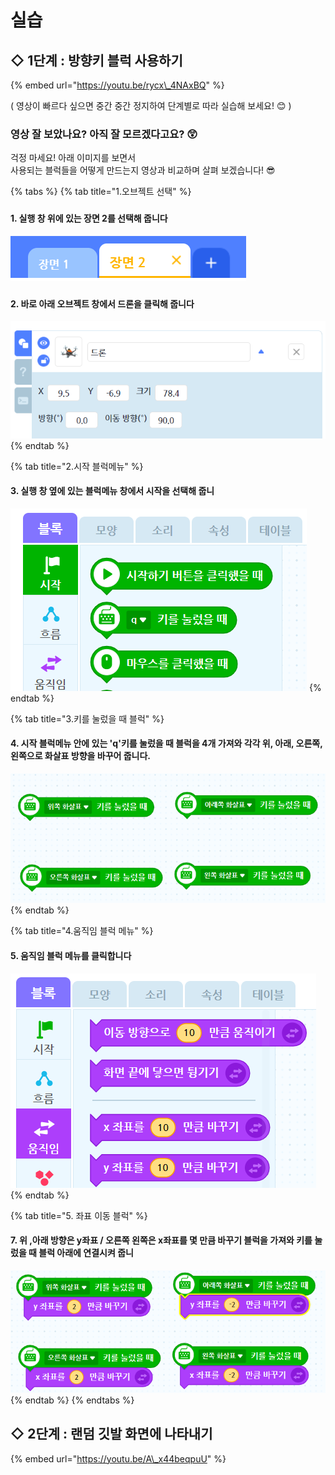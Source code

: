 # 실습

## ◇  1단계 : 방향키 블럭 사용하기

{% embed url="https://youtu.be/rycx\_4NAxBQ" %}

\( 영상이 빠르다 싶으면 중간 중간 정지하여 단계별로 따라 실습해 보세요! 😊 \)  
  


### 영상 잘 보았나요? 아직 잘 모르겠다고요? 😲

  
  
걱정 마세요! 아래 이미지를 보면서  
사용되는 블럭들을 어떻게 만드는지 영상과 비교하며 살펴 보겠습니다!  😎  


{% tabs %}
{% tab title="1.오브젝트 선택" %}
### 

#### 1. 실행 창 위에 있는 장면 2를 선택해 줍니다

![&#xC7A5;&#xBA74;1&#xC740; &#xAC8C;&#xC784; &#xC124;&#xBA85; &#xB0B4;&#xC6A9;&#xC774; &#xB2F4;&#xACA8; &#xC788;&#xC2B5;&#xB2C8;&#xB2E4; \(2&#xCC28;&#xC2DC; &#xC2E4;&#xC2B5;&#xC740; &#xC7A5;&#xBA74; 2&#xC5D0;&#xC11C; &#xC9C4;&#xD589;&#xB429;&#xB2C8;&#xB2E4;\)](../../.gitbook/assets/0.png)

### 

#### 2. 바로 아래 오브젝트 창에서 드론을 클릭해 줍니다

![&#xB4DC;&#xB860; &#xC624;&#xBE0C;&#xC81D;&#xD2B8;&#xB97C; &#xD074;&#xB9AD;&#xD558;&#xBA74; &#xC704; &#xC774;&#xBBF8;&#xC9C0;&#xC640; &#xAC19;&#xC774; &#xD30C;&#xB780;&#xC0C9;&#xC73C;&#xB85C; &#xC601;&#xC5ED;&#xC774; &#xC9C0;&#xC815; &#xB429;&#xB2C8;&#xB2E4;\(&#xB4DC;&#xB860;&#xACFC; &#xAD00;&#xB828;&#xB41C; &#xBE14;&#xB7ED; &#xCF54;&#xB529;&#xC740; &#xB4DC;&#xB860; &#xC624;&#xBE0C;&#xC81D;&#xD2B8;&#xB97C; &#xC120;&#xD0DD; &#xD6C4; &#xC9C4;&#xD589;!\)](../../.gitbook/assets/1%20%281%29.png)
{% endtab %}

{% tab title="2.시작 블럭메뉴" %}
#### 3. 실행 창 옆에 있는 블럭메뉴 창에서 시작을 선택해 줍니

![&#xC2DC;&#xC791; &#xBE14;&#xB7ED;&#xBA54;&#xB274;&#xB4E4;&#xC740; &#xBAA8;&#xB450; &#xCD08;&#xB85D;&#xC0C9;&#xC774;&#xC5D0;&#xC694;! &#xC0C9;&#xC73C;&#xB85C; &#xBE14;&#xB7ED;&#xB4E4;&#xC744; &#xAE30;&#xC5B5;&#xD558;&#xB294; &#xAC83;&#xB3C4; &#xD55C; &#xAC00;&#xC9C0; &#xBC29;&#xBC95;&#xC785;&#xB2C8;&#xB2E4;!](../../.gitbook/assets/2%20%281%29.png)
{% endtab %}

{% tab title="3.키를 눌렀을 때 블럭" %}
#### 4. 시작 블럭메뉴 안에 있는 'q'키를 눌렀을 때 블럭을 4개 가져와 각각 위, 아래, 오른쪽, 왼쪽으로 화살표 방향을 바꾸어 줍니다.

![&apos;q&apos; &#xBD80;&#xBD84;&#xC744; &#xD074;&#xB9AD;&#xD558;&#xBA74; &#xC6D0;&#xD558;&#xB294; &#xBC29;&#xD5A5;&#xC73C;&#xB85C; &#xC218;&#xC815;&#xD560; &#xC218; &#xC788;&#xC2B5;&#xB2C8;&#xB2E4;](../../.gitbook/assets/3.png)
{% endtab %}

{% tab title="4.움직임 블럭 메뉴" %}
#### 5. 움직임 블럭 메뉴를 클릭합니다

![&#xC2DC;&#xC791;, &#xD750;&#xB984; &#xBC11;&#xC5D0; &#xC788;&#xB294; &#xC6C0;&#xC9C1;&#xC784; &#xBE14;&#xB7ED; &#xBA54;&#xB274;&#xB97C; &#xC120;&#xD0DD; &#xD569;&#xB2C8;&#xB2E4;](../../.gitbook/assets/4.png)
{% endtab %}

{% tab title="5. 좌표 이동 블럭" %}
#### 7. 위 ,아래 방향은 y좌표 / 오른쪽 왼쪽은 x좌표를 몇 만큼 바꾸기 블럭을 가져와 키를 눌렀을 때 블럭 아래에 연결시켜 줍니

![&#xD0A4;&#xB97C; &#xB20C;&#xB800;&#xC744; &#xB54C; &#xBE14;&#xB7ED; &#xC544;&#xB798;&#xC5D0; x,y &#xC88C;&#xD45C; &#xBE14;&#xB7ED;&#xC744; &#xC22B;&#xC790;&#xB97C; &#xBC14;&#xAFB8;&#xC5B4; &#xB123;&#xC5B4; &#xC90D;&#xB2C8;&#xB2E4; ](../../.gitbook/assets/5.png)
{% endtab %}
{% endtabs %}

  


## ◇  2단계 : 랜덤 깃발 화면에 나타내기



{% embed url="https://youtu.be/A\_x44beqpuU" %}





  



